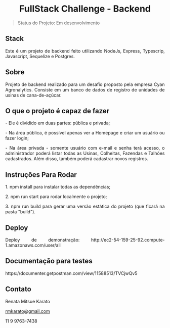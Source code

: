 <h1 align="center"> FullStack Challenge - Backend </h1>

> Status do Projeto: Em desenvolvimento

## Stack

<p align="justify"> Este é um projeto de backend feito utilizando NodeJs, Express, Typescrip, Javascript, Sequelize e Postgres.</p>

## Sobre

<p align="justify"> Projeto de backend realizado para um desafio proposto pela empresa Cyan Agronalytics. Consiste em um banco de dados de registro de unidades de usinas de cana-de-açúcar. </p>

## O que o projeto é capaz de fazer

<p align="justify"> - Ele é dividido em duas partes: pública e privada; </p>

<p align="justify"> - Na área pública, é possível apenas ver a Homepage e criar um usuário ou fazer login; </p>

<p align="justify"> - Na área privada - somente usuário com e-mail e senha terá acesso, o administrador poderá listar todas as Usinas, Colheitas, Fazendas e Talhões cadastrados. Além disso, também poderá cadastrar novos registros.</p>

## Instruções Para Rodar

<p align="justify"> 1. npm install para instalar todas as dependências; </p>
<p align="justify"> 2. npm run start para rodar localmente o projeto;</p>
<p align="justify"> 3. npm run build para gerar uma versão estática do projeto (que ficará na pasta "build").</p>

## Deploy

<p align="justify"> Deploy de demonstração: http://ec2-54-159-25-92.compute-1.amazonaws.com/user/all </p>

## Documentação para testes 

<p align="justify"> https://documenter.getpostman.com/view/11588513/TVCjwQv5 </p>

## Contato

Renata Mitsue Karato

rmkarato@gmail.com

11 9 9763-7438
